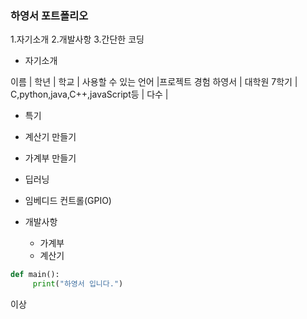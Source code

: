 ### 하영서 포트폴리오
1.자기소개
2.개발사항
3.간단한 코딩 

* 자기소개

이름 | 학년 | 학교 | 사용할 수 있는 언어 |프로젝트 경험
하영서 | 대학원 7학기 | C,python,java,C++,javaScript등 | 다수 |

* 특기

* 계산기 만들기
* 가계부 만들기
* 딥러닝
* 임베디드 컨트롤(GPIO)

* 개발사항 
	- 가계부
	- 계산기



```python
def main():
     print("하영서 입니다.")
```

이상